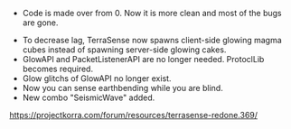 - Code is made over from 0. Now it is more clean and most of the bugs are gone.
* To decrease lag, TerraSense now spawns client-side glowing magma cubes instead of spawning server-side glowing cakes.
* GlowAPI and PacketListenerAPI are no longer needed. ProtoclLib becomes required.
* Glow glitchs of GlowAPI no longer exist.
* Now you can sense earthbending while you are blind.
* New combo "SeismicWave" added.

https://projectkorra.com/forum/resources/terrasense-redone.369/
